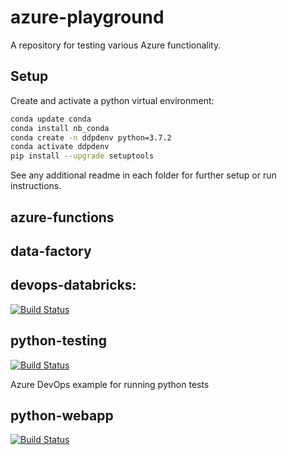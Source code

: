 # azure-playground

A repository for testing various Azure functionality.

## Setup
Create and activate a python virtual environment:

```bash
conda update conda
conda install nb_conda
conda create -n ddpdenv python=3.7.2
conda activate ddpdenv
pip install --upgrade setuptools
```
See any additional readme in each folder for further setup or run instructions.

## azure-functions

## data-factory

## devops-databricks: 
[![Build Status](https://dev.azure.com/mhew/test/_apis/build/status/devops-databricks?branchName=master)](https://dev.azure.com/mhew/test/_build/latest?definitionId=8&branchName=master)

## python-testing 
[![Build Status](https://dev.azure.com/mhew/test/_apis/build/status/python-testing)](https://dev.azure.com/mhew/test/_build/latest?definitionId=3)

Azure DevOps example for running python tests

## python-webapp
[![Build Status](https://dev.azure.com/mhew/test/_apis/build/status/python-webapp)](https://dev.azure.com/mhew/test/_build/latest?definitionId=4)<br />
